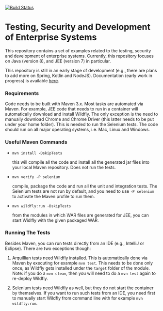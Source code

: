 [![Build Status](https://travis-ci.org/arcuri82/testing_security_development_enterprise_systems.svg?branch=master)](https://travis-ci.org/arcuri82/testing_security_development_enterprise_systems)

# Testing, Security and Development of Enterprise Systems

This repository contains a set of examples related to the testing, security
and development of enterprise systems.
Currently, this repository focuses on Java (version 8), and JEE (version 7) 
in particular.

This repository is still in an early stage of development (e.g., there are plans to
add more on Spring, Kotlin and NodeJS).
Documentation (early work in progress) is available 
[here](doc/main.md).

### Requirements

Code needs to be built with Maven 3.x.
Most tasks are automated via Maven.
For example, JEE code that needs to run in a container will automatically download
and install Wildfly.
The only exception is the need to manually download Chrome and Chrome Driver 
(this latter needs to be put under your home folder).
This is needed to run the Selenium tests.
The code should run on all major operating systems, i.e. Mac, Linux and Windows.


### Useful Maven Commands

* `mvn install -DskipTests`

  this will compile all the code and install all the generated jar files into 
  your local Maven repository. Does not run the tests.
   
   
* `mvn verify -P selenium`
   
   compile, package the code and run all the unit and integration tests. 
   The Selenium tests are not run by default, and you need to use `-P selenium`
   to activate the Maven profile to run them.
   
* `mvn wildfly:run -DskipTests`
   
   from the modules in which WAR files are generated for JEE, you can start
   Widlfly with the given packaged WAR.


### Running The Tests

Besides Maven, you can run tests directly from an IDE (e.g., IntelliJ or Eclipse).
There are two exceptions though:
 
1. Arquillian tests need Wildfly installed. This is automatically done via 
   Maven by executing for example `mvn test`. This needs to be done only once, 
   as Wildfly gets installed
   under the `target` folder of the module.
   Note: if you do a `mvn clean`, then you will need to do a `mvn test` again to
   re-deploy Wildfly.
   
2. Selenium tests need Wildfly as well, but they do not start the container by 
   themselves. If you want to run such tests from an IDE, 
   you need first to manually start Wildfly from command line with for example
   `mvn wildfly:run`.   
